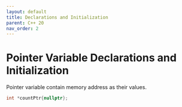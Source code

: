 ```yaml
---
layout: default
title: Declarations and Initialization
parent: C++ 20
nav_order: 2
---
```


# Pointer Variable Declarations and Initialization

Pointer variable contain memory address as their values.

```c++
int *countPtr{nullptr};
```